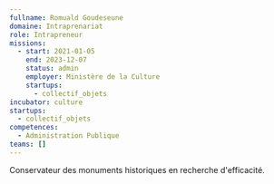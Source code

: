 ```yaml
---
fullname: Romuald Goudeseune
domaine: Intraprenariat
role: Intrapreneur
missions:
  - start: 2021-01-05
    end: 2023-12-07
    status: admin
    employer: Ministère de la Culture
    startups:
      - collectif_objets
incubator: culture
startups:
  - collectif_objets
competences:
  - Administration Publique
teams: []
---
```

Conservateur des monuments historiques en recherche d'efficacité.